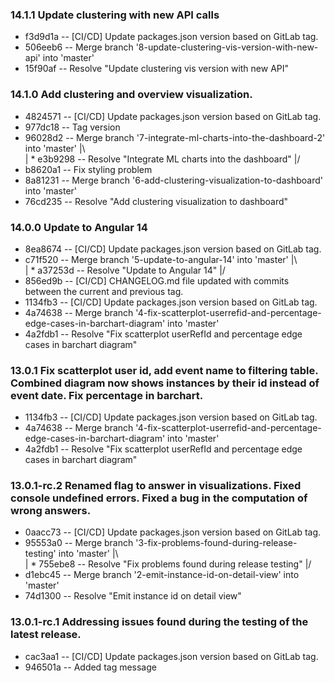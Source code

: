 ### 14.1.1 Update clustering with new API calls
* f3d9d1a -- [CI/CD] Update packages.json version based on GitLab tag.
* 506eeb6 -- Merge branch '8-update-clustering-vis-version-with-new-api' into 'master'
* 15f90af -- Resolve "Update clustering vis version with new API"
### 14.1.0 Add clustering and overview visualization.
* 4824571 -- [CI/CD] Update packages.json version based on GitLab tag.
* 977dc18 -- Tag version
*   96028d2 -- Merge branch '7-integrate-ml-charts-into-the-dashboard-2' into 'master'
|\  
| * e3b9298 -- Resolve "Integrate ML charts into the dashboard"
|/  
* b8620a1 -- Fix styling problem
* 8a81231 -- Merge branch '6-add-clustering-visualization-to-dashboard' into 'master'
* 76cd235 -- Resolve "Add clustering visualization to dashboard"
### 14.0.0 Update to Angular 14
* 8ea8674 -- [CI/CD] Update packages.json version based on GitLab tag.
*   c71f520 -- Merge branch '5-update-to-angular-14' into 'master'
|\  
| * a37253d -- Resolve "Update to Angular 14"
|/  
* 856ed9b -- [CI/CD] CHANGELOG.md file updated with commits between the current and previous tag.
* 1134fb3 -- [CI/CD] Update packages.json version based on GitLab tag.
* 4a74638 -- Merge branch '4-fix-scatterplot-userrefid-and-percentage-edge-cases-in-barchart-diagram' into 'master'
* 4a2fdb1 -- Resolve "Fix scatterplot userRefId and percentage edge cases in barchart diagram"
### 13.0.1 Fix scatterplot user id, add event name to filtering table. Combined diagram now shows instances by their id instead of event date. Fix percentage in barchart.
* 1134fb3 -- [CI/CD] Update packages.json version based on GitLab tag.
* 4a74638 -- Merge branch '4-fix-scatterplot-userrefid-and-percentage-edge-cases-in-barchart-diagram' into 'master'
* 4a2fdb1 -- Resolve "Fix scatterplot userRefId and percentage edge cases in barchart diagram"
### 13.0.1-rc.2 Renamed flag to answer in visualizations. Fixed console undefined errors. Fixed a bug in the computation of wrong answers.
* 0aacc73 -- [CI/CD] Update packages.json version based on GitLab tag.
*   95553a0 -- Merge branch '3-fix-problems-found-during-release-testing' into 'master'
|\  
| * 755ebe8 -- Resolve "Fix problems found during release testing"
|/  
* d1ebc45 -- Merge branch '2-emit-instance-id-on-detail-view' into 'master'
* 74d1300 -- Resolve "Emit instance id on detail view"
### 13.0.1-rc.1 Addressing issues found during the testing of the latest release.
* cac3aa1 -- [CI/CD] Update packages.json version based on GitLab tag.
* 946501a -- Added tag message
